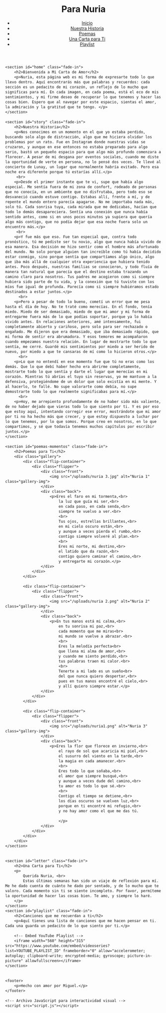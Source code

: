 <!DOCTYPE html>
<html lang="es">
<head>
    <meta charset="UTF-8">
    <meta name="viewport" content="width=device-width, initial-scale=1.0">
    <title>Para Nuria</title>
    <link rel="stylesheet" href="styles.css">
</head>
<body>
    <header>
        <h1>Para Nuria</h1>
        <nav>
            <ul>
                <li><a href="#home">Inicio</a></li>
                <li><a href="#story">Nuestra Historia</a></li>
                <li><a href="#poemas-momentos">Poemas</a></li>
                <li><a href="#letter">Una Carta para Ti</a></li>
                <li><a href="#playlist">Playlist</a></li>
            </ul>
        </nav>
    </header>

    <section id="home" class="fade-in">
        <h2>Bienvenida a Mi Carta de Amor</h2>
        <p>Nuria, esta página web es mi forma de expresarte todo lo que llevo dentro. Aquí encontrarás más que palabras y recuerdos: cada sección es un pedacito de mi corazón, un reflejo de lo mucho que significas para mí. En cada imagen, en cada poema, está el eco de mis sentimientos, y mi firme deseo de recuperar lo que tenemos y hacer las cosas bien. Espero que al navegar por este espacio, sientas el amor, la admiración y la gratitud que te tengo. </p>
    </section>

    <section id="story" class="fade-in">
        <h2>Nuestra Historia</h2>
        <p>Nos conocimos en un momento en el que yo estaba perdido, buscando solo algo de distracción, algo que me hiciera olvidar los problemas por un rato. Fue en Instagram donde nuestras vidas se cruzaron, y aunque en ese entonces no estaba preparado para algo serio, bastó un pequeño espacio para que algo más profundo comenzara a florecer. A pesar de mi desgana por eventos sociales, cuando me diste la oportunidad de verte en persona, no lo pensé dos veces. Te llevé al concierto de Lunay, un lugar que normalmente habría evitado. Pero esa noche era diferente porque tú estarías allí.</p>
         <br>
        <p>Desde el primer instante que te vi, supe que había algo especial. Me sentía fuera de mi zona de confort, rodeado de personas que no conocía, en un ambiente que no disfrutaba, pero todo eso se desvaneció cuando estuve contigo. Estabas allí, frente a mí, y de repente el mundo entero parecía apagarse. No me importaba nada más, solo tú. Cada sonrisa tuya, cada mirada que me dedicabas, hacían que todo lo demás desapareciera. Sentía una conexión que nunca había sentido antes, como si en unos pocos minutos ya supiera que quería algo más contigo, que no podía dejar que esa noche fuera solo un encuentro más.</p>
         <br>
        <p>Y fue más que eso. Fue tan especial que, contra todo pronóstico, tú me pediste ser tu novio, algo que nunca había vivido de esa manera. Esa decisión me hizo sentir como el hombre más afortunado del mundo. No solo porque alguien tan increíble como tú había decidido estar conmigo, sino porque sentía que compartíamos algo único, algo que iba más allá de cualquier otra experiencia que hubiera tenido antes. Poco después, nuestras familias se conocieron, y todo fluía de manera tan natural que parecía que el destino estaba trazando un camino claro para nosotros. Tus padres me acogieron como si siempre hubiera sido parte de tu vida, y la conexión que tú tuviste con los míos fue igual de profunda. Parecía como si siempre hubiéramos estado destinados a estar juntos.</p>
          <br> 
        <p>Pero a pesar de todo lo bueno, cometí un error que me pesa hasta el día de hoy. No te traté como merecías. En el fondo, tenía miedo. Miedo de ser demasiado, miedo de que mi amor y mi forma de entregarme fuera más de lo que podías soportar, porque ya lo había vivido antes. En relaciones anteriores, amé intensamente, fui completamente abierto y cariñoso, pero solo para ser rechazado o engañado. Me dijeron que era demasiado, que iba demasiado rápido, que mi forma de sentir era abrumadora. Y esos temores me acompañaron cuando empezamos nuestra relación. En lugar de mostrarte todo lo que sentía, me cerré. Guardé mis sentimientos por miedo a ser herido de nuevo, por miedo a que te cansaras de mí como lo hicieron otros.</p>
          <br>
        <p>Lo que no entendí en ese momento fue que tú no eras como los demás. Que lo que debí haber hecho era abrirme completamente, mostrarte todo lo que sentía y darte el lugar que merecías en mi corazón. Mientras tú abrías el tuyo sin reservas, yo me mantuve a la defensiva, protegiéndome de un dolor que solo existía en mi mente. Y al hacerlo, te fallé. No supe valorarte como debía, no supe demostrarte todo lo que realmente significabas para mí.</p>
          <br>
        <p>Hoy, me arrepiento profundamente de no haber sido más valiente, de no haber dejado que vieras todo lo que siento por ti. Y es por eso que estoy aquí, intentando corregir ese error, mostrándote que mi amor por ti no ha hecho más que crecer, y que estoy dispuesto a luchar por lo que tenemos, por lo que somos. Porque creo en nosotros, en lo que compartimos, y sé que todavía tenemos muchos capítulos por escribir juntos.</p>
    </section>

    <section id="poemas-momentos" class="fade-in">
        <h2>Poemas para Ti</h2>
        <div class="gallery">
            <div class="flip-container">
                <div class="flipper">
                    <div class="front">
                        <img src="/uploads/nuria 3.jpg" alt="Nuria 1" class="gallery-img">
                    </div>
                    <div class="back">
                        <p>Eres el faro en mi tormenta,<br>
                            la luz que guía mi ser,<br>
                            en cada paso, en cada senda,<br>
                            siempre te vuelvo a ver.<br>
                            <br>
                            Tus ojos, estrellas brillantes,<br>
                            en mi cielo oscuro están,<br>
                            y aunque a veces pierda el rumbo,<br>
                            contigo siempre volveré al plan.<br>
                            <br>
                            Eres mi norte, mi destino,<br>
                            el latido que da razón,<br>
                            contigo quiero caminar el camino,<br>
                            y entregarte mi corazón.</p>
                    </div>
                </div>
            </div>
    
            <div class="flip-container">
                <div class="flipper">
                    <div class="front">
                        <img src="/uploads/nuria 2.png" alt="Nuria 2" class="gallery-img">
                    </div>
                    <div class="back">
                        <p>En tus manos está mi calma,<br>
                            en tu sonrisa mi paz,<br>
                            cada momento que me miras<br>
                            mi mundo se vuelve a abrazar.<br>
                            <br>
                            Eres la melodía perfecta<br>
                            que llena mi alma de amor,<br>
                            y cuando me siento perdido,<br>
                            tus palabras traen mi calor.<br>
                            <br>
                            Tenerte a mi lado es un sueño<br>
                            del que nunca quiero despertar,<br>
                            pues en tus manos encontré el cielo,<br>
                            y allí quiero siempre estar.</p>
                    </div>
                </div>
            </div>
    
            <div class="flip-container">
                <div class="flipper">
                    <div class="front">
                        <img src="/uploads/nuria1.png" alt="Nuria 3" class="gallery-img">
                    </div>
                    <div class="back">
                        <p>Eres la flor que florece en invierno,<br>
                            el rayo de sol que acaricia mi piel,<br>
                            el susurro del viento en la tarde,<br>
                            la magia en cada amanecer.<br>
                            <br>
                            Eres todo lo que soñaba,<br>
                            el amor que siempre busqué,<br>
                            y aunque a veces dude del camino,<br>
                            tu amor es todo lo que sé.<br>
                            <br>
                            Contigo el tiempo se detiene,<br>
                            los días oscuros se vuelven luz,<br>
                            porque en ti encontré mi refugio,<br>
                            y no hay amor como el que me das tú.
                            
                            </p>
                    </div>
                </div>
            </div>
        </div>
    </section>
    
        
    <section id="letter" class="fade-in">
        <h2>Una Carta para Ti</h2>
        <p>
            Querida Nuria, <br>
            Estas últimas semanas han sido un viaje de reflexión para mí. Me he dado cuenta de cuánto he dado por sentado, y de lo mucho que te valoro. Cada momento sin ti se siente incompleto. Por favor, permíteme la oportunidad de hacer las cosas bien. Te amo, y siempre lo haré.
        </p>
    </section>
    <section id="playlist" class="fade-in">
        <h2>Canciones que me recuerdan a ti</h2>
        <p>Aquí tienes una lista de canciones que me hacen pensar en ti. Cada una guarda un pedacito de lo que siento por ti.</p>
    
        <!-- Embed YouTube Playlist -->
        <iframe width="560" height="315" src="https://www.youtube.com/embed/videoseries?list=YOUTUBE_PLAYLIST_ID" frameborder="0" allow="accelerometer; autoplay; clipboard-write; encrypted-media; gyroscope; picture-in-picture" allowfullscreen></iframe>
    </section>
    

    <footer>
        <p>Hecho con amor por Miguel.</p>
    </footer>

    <!-- Archivo JavaScript para interactividad visual -->
    <script src="script.js"></script>
</body>
</html>
